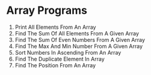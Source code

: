 # Array Programs
 
1. Print All Elements From An Array
2. Find The Sum Of All Elements From A Given Array
3. Find The Sum Of Even Numbers From A Given Array
4. Find The Max And Min Number From A Given Array
5. Sort Numbers In Ascending From An Array
6. Find The Duplicate Element In Array
7. Find The Position From An Array